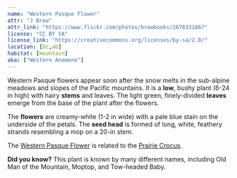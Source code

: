 ```yaml
---
name: "Western Pasque Flower"
attr: "J Brew"
attr_link: "https://www.flickr.com/photos/brewbooks/2676331867"
license: "CC BY SA"
license_link: "https://creativecommons.org/licenses/by-sa/2.0/"
location: [bc,ab]
habitat: [mountain]
aka: ["Western Anemone"]
---
```

Western Pasque flowers appear soon after the snow melts in the sub-alpine meadows and slopes of the Pacific mountains. It is a **low**, bushy plant (6-24 in high) with hairy **stems** and leaves. The light green, finely-divided **leaves** emerge from the base of the plant after the flowers.

The **flowers** are creamy-white (1-2 in wide) with a pale blue stain on the underside of the petals. The **seed head** is formed of long, white, feathery strands resembling a mop on a 20-in stem.

The [Western Pasque Flower](/plants/westpasq/) is related to the [Prairie Crocus](/plants/pracrocus/).

**Did you know?** This plant is known by many different names, including Old Man of the Mountain, Moptop, and Tow-headed Baby.
